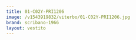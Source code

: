 ```yaml
---
title: 01-C02Y-PRI1206
image: /v1543919832/viterbo/01-C02Y-PRI1206.jpg
brand: scribano-1966
layout: vestito
---
```


